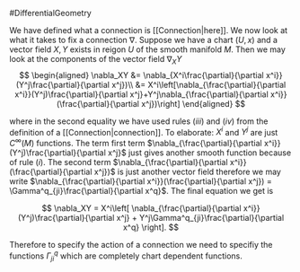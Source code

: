 #DifferentialGeometry

We have defined what a connection is [[Connection|here]]. We now look at what it takes to fix a connection $\nabla$. Suppose we have a chart $(U,x)$ and a vector field $X,Y$ exists in reigon $U$ of the smooth manifold $M$. Then we may look at the components of the vector field $\nabla_X Y$
$$
\begin{aligned}
\nabla_XY &= \nabla_{X^i\frac{\partial}{\partial x^i}}(Y^j\frac{\partial}{\partial x^j})\\
&= X^i\left[\nabla_{\frac{\partial}{\partial x^i}}(Y^j)\frac{\partial}{\partial x^j}+Y^j\nabla_{\frac{\partial}{\partial x^i}}(\frac{\partial}{\partial x^j})\right]
\end{aligned}
$$

where in the second equality we have used rules $(iii)$ and $(iv)$ from the definition of a [[Connection|connection]]. To elaborate: $X^i$ and $Y^j$ are just $C^{\infty}(M)$ functions. The term first term $\nabla_{\frac{\partial}{\partial x^i}}(Y^j)\frac{\partial}{\partial x^j}$ just gives another smooth function because of rule $(i)$. The second term $\nabla_{\frac{\partial}{\partial x^i}}(\frac{\partial}{\partial x^j})$ is just another vector field therefore we may write $\nabla_{\frac{\partial}{\partial x^i}}(\frac{\partial}{\partial x^j}) = \Gamma^q_{ji}\frac{\partial}{\partial x^q}$. The final equation we get is 

$$
\nabla_XY = X^i\left[ \nabla_{\frac{\partial}{\partial x^i}}(Y^j)\frac{\partial}{\partial x^j} +  Y^j\Gamma^q_{ji}\frac{\partial}{\partial x^q}  \right].
$$

Therefore to specify the action of a connection we need to specifiy the functions $\Gamma^q_{ji}$ which are completely chart dependent functions.